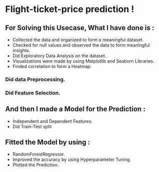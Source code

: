 # Flight-ticket-price prediction !

## For Solving this Usecase, What I have done is :

- Collected the data and organized to form a meaningful dataset.
- Checked for null values and observed the data to form meaningful insights.
- Did Exploratory Data Analysis on the dataset.
- Visualizations were made by using Matplotlib and Seaborn Libraries.
- Finded correlation to form a Heatmap.

### Did data Preprocessing.
### Did Feature Selection.

## And then I made a Model for the Prediction :
- Independent and Dependent Features.
- Did Train-Test split


## Fitted the Model by using :
- RandomForestRegressor.
- Improved the accuracy by using Hyperparameter Tuning.
- Plotted the Prediction.

